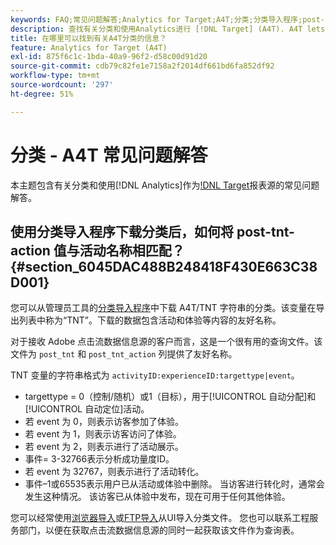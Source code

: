 ```yaml
---
keywords: FAQ;常见问题解答;Analytics for Target;A4T;分类;分类导入程序;post-tnt-action
description: 查找有关分类和使用Analytics进行 [!DNL Target] (A4T). A4T lets you use Analytics reporting for [!DNL Target] 活动的问题解答。
title: 在哪里可以找到有关A4T分类的信息？
feature: Analytics for Target (A4T)
exl-id: 875f6c1c-1bda-40a9-96f2-d58c00d91d20
source-git-commit: cdb79c82fe1e7158a2f2014df661bd6fa852df92
workflow-type: tm+mt
source-wordcount: '297'
ht-degree: 51%

---
```


# 分类 - A4T 常见问题解答

本主题包含有关分类和使用[!DNL Analytics]作为[!DNL Target](A4T)报表源的常见问题解答。

## 使用分类导入程序下载分类后，如何将 post-tnt-action 值与活动名称相匹配？ {#section_6045DAC488B248418F430E663C38D001}

您可以从管理员工具的[分类导入程序](https://experienceleague.adobe.com/docs/analytics/components/classifications/classifications-importer/c-working-with-saint.html)中下载 A4T/TNT 字符串的分类。该变量在导出列表中称为“TNT”。下载的数据包含活动和体验等内容的友好名称。

对于接收 Adobe 点击流数据信息源的客户而言，这是一个很有用的查询文件。该文件为 `post_tnt` 和 `post_tnt_action` 列提供了友好名称。

TNT 变量的字符串格式为 `activityID:experienceID:targettype|event`。

* targettype = 0（控制/随机）或1（目标），用于[!UICONTROL 自动分配]和[!UICONTROL 自动定位]活动。
* 若 event 为 0，则表示访客参加了体验。
* 若 event 为 1，则表示访客访问了体验。
* 若 event 为 2，则表示进行了活动展示。
* 事件= 3-32766表示分析成功量度ID。
* 若 event 为 32767，则表示进行了活动转化。
* 事件–1或65535表示用户已从活动或体验中删除。 当访客进行转化时，通常会发生这种情况。 该访客已从体验中发布，现在可用于任何其他体验。

您可以经常使用[浏览器导入](https://experienceleague.adobe.com/docs/analytics/components/classifications/classifications-importer/browser-import.html?lang=en)或[FTP导入](https://experienceleague.adobe.com/docs/analytics/components/classifications/classifications-importer/import-file.html?lang=en)从UI导入分类文件。 您也可以联系工程服务部门，以便在获取点击流数据信息源的同时一起获取该文件作为查询表。
